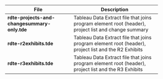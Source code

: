 

| File  | Description  |
|---------------|----------------|
| **rdte-projects-and-changesummary-only.tde**   |  Tableau Data Extract file that joins program element root (header), project list and change summary  |
| **rdte-r2exhibits.tde**   |  Tableau Data Extract file that joins program element root (header), project list and the R2 Exhibits  |
| **rdte-r3exhibits.tde**   |  Tableau Data Extract file that joins program element root (header), project list and the R3 Exhibits  |
